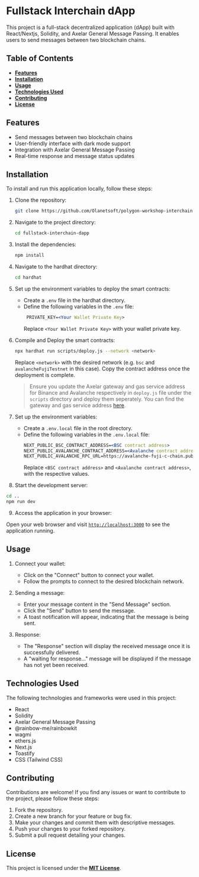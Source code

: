 # **Fullstack Interchain dApp**

This project is a full-stack decentralized application (dApp) built with React/Nextjs, Solidity, and Axelar General Message Passing. It enables users to send messages between two blockchain chains.

## **Table of Contents**

- [**Features**](https://github.com/Olanetsoft/fullstack-interchain-dapp#features)
- [**Installation**](#installation)
- [**Usage**](#usage)
- [**Technologies Used**](#technologies-used)
- [**Contributing**](#contributing)
- [**License**](#license)

## **Features**

- Send messages between two blockchain chains
- User-friendly interface with dark mode support
- Integration with Axelar General Message Passing
- Real-time response and message status updates

## **Installation**

To install and run this application locally, follow these steps:

1. Clone the repository:

   ```bash
   git clone https://github.com/Olanetsoft/polygon-workshop-interchain-dapp.git
   ```

2. Navigate to the project directory:

   ```bash
   cd fullstack-interchain-dapp
   ```

3. Install the dependencies:

   ```bash
   npm install
   ```

4. Navigate to the hardhat directory:

   ```bash
   cd hardhat
   ```

5. Set up the environment variables to deploy the smart contracts:

   - Create a `.env` file in the hardhat directory.
   - Define the following variables in the `.env` file:
     ```apache
      PRIVATE_KEY=<Your Wallet Private Key>
     ```
     Replace `<Your Wallet Private Key>` with your wallet private key.

6. Compile and Deploy the smart contracts:

   ```bash
   npx hardhat run scripts/deploy.js --network <network>
   ```

   Replace `<network>` with the desired network (e.g. `bsc` and `avalancheFujiTestnet` in this case). Copy the contract address once the deployment is complete.
   
   > Ensure you update the Axelar gateway and gas service address for Binance and Avalanche respectively in `deploy.js` file under the `scripts` directory and deploy them seperately. You  can find the gateway and gas service address [here](https://docs.axelar.dev/resources/testnet).

7. Set up the environment variables:

   - Create a `.env.local` file in the root directory.
   - Define the following variables in the `.env.local` file:
     ```apache
     NEXT_PUBLIC_BSC_CONTRACT_ADDRESS=<BSC contract address>
     NEXT_PUBLIC_AVALANCHE_CONTRACT_ADDRESS=<Avalanche contract address>
     NEXT_PUBLIC_AVALANCHE_RPC_URL=https://avalanche-fuji-c-chain.publicnode.com
     ```
     Replace `<BSC contract address>` and `<Avalanche contract address>`, with the respective values.

8. Start the development server:

```bash
cd ..
npm run dev
```

9.  Access the application in your browser:

Open your web browser and visit [`http://localhost:3000`](http://localhost:3000) to see the application running.

## **Usage**

1. Connect your wallet:

   - Click on the "Connect" button to connect your wallet.
   - Follow the prompts to connect to the desired blockchain network.

2. Sending a message:

   - Enter your message content in the "Send Message" section.
   - Click the "Send" button to send the message.
   - A toast notification will appear, indicating that the message is being sent.

3. Response:

   - The "Response" section will display the received message once it is successfully delivered.
   - A "waiting for response..." message will be displayed if the message has not yet been received.

## **Technologies Used**

The following technologies and frameworks were used in this project:

- React
- Solidity
- Axelar General Message Passing
- @rainbow-me/rainbowkit
- wagmi
- ethers.js
- Next.js
- Toastify
- CSS (Tailwind CSS)

## **Contributing**

Contributions are welcome! If you find any issues or want to contribute to the project, please follow these steps:

1. Fork the repository.
2. Create a new branch for your feature or bug fix.
3. Make your changes and commit them with descriptive messages.
4. Push your changes to your forked repository.
5. Submit a pull request detailing your changes.

## **License**

This project is licensed under the [**MIT License**](https://chat.openai.com/LICENSE).
